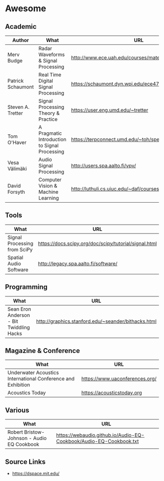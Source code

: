 # Awesome

## Academic
Author | What | URL
---|---|---
Merv Budge        | Radar Waveforms & Signal Processing      | http://www.ece.uah.edu/courses/material/EE710-Merv/
Patrick Schaumont | Real Time Digital Signal Processing      | https://schaumont.dyn.wpi.edu/ece4703b20/lectures.html
Steven A. Tretter | Signal Processing Theory  & Practice     | https://user.eng.umd.edu/~tretter
Tom O'Haver       | A Pragmatic Introduction to Signal Processing  | https://terpconnect.umd.edu/~toh/spectrum/TOC.html
Vesa Välimäki     | Audio Signal Processing                  | http://users.spa.aalto.fi/vpv/
David Forsyth     | Computer Vision & Machine Learning       | http://luthuli.cs.uiuc.edu/~daf/courses/

## Tools
What | URL
---|---
Signal Processing from SciPy | https://docs.scipy.org/doc/scipy/tutorial/signal.html
Spatial Audio Software       | http://legacy.spa.aalto.fi/software/

## Programming
What | URL
---|---
Sean Eron Anderson  - Bit Twiddling Hacks | http://graphics.stanford.edu/~seander/bithacks.html

## Magazine & Conference
What | URL
---|---
Underwater Acoustics International Conference and Exhibition | https://www.uaconferences.org/
Acoustics Today                                              | https://acousticstoday.org

## Various
What | URL
---|---
Robert Bristow-Johnson - Audio EQ Cookbook | https://webaudio.github.io/Audio-EQ-Cookbook/Audio-EQ-Cookbook.txt

## Source Links
- https://dspace.mit.edu/
